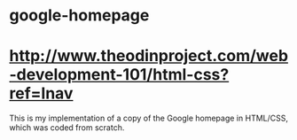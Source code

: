 # google-homepage

# http://www.theodinproject.com/web-development-101/html-css?ref=lnav

This is my implementation of a copy of the Google homepage in HTML/CSS, which was coded from scratch.
